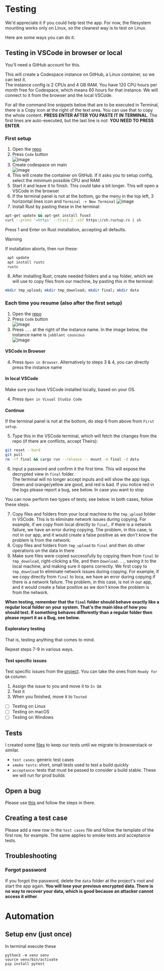 # Testing

We'd appreciate it if you could help test the app. For now, the filesystem mounting works only on Linux, so the cleanest way is to test on Linux.

Here are some ways you can do it.

## Testing in VSCode in browser or local

You'll need a GitHub account for this.

This will create a Codespace instance on GitHub, a Linux container, so we can test it.  
The instance config is 2 CPUs and 4 GB RAM. You have 120 CPU hours per month free for Codespace, which means 60 hours for that instance. We will connect to it from the browser and the local VSCode.

For all the command line snippets below that are to be executed in Terminal, there is a Copy icon at the right of the text area. You can use that to copy the whole content. **PRESS ENTER AFTER YOU PASTE IT IN TERMINAL**. The first lines are auto-executed, but the last line is not: **YOU NEED TO PRESS ENTER**.

### First setup

1. Open the [repo](https://github.com/xoriors/rencfs)
2. Press `Code` button  
  ![image](https://github.com/user-attachments/assets/7c0e8872-fe1f-44b9-a833-2586ade4f618)
3. Create codespace on main  
  ![image](https://github.com/user-attachments/assets/5fee55f6-ef54-427c-b790-c135312d3355)
4. This will create the container on GitHub. If it asks you to setup config, select the minimum possible CPU and RAM
5. Start it and leave it to finish. This could take a bit longer. This will open a VSCode in the browser
6. If the terminal panel is not at the bottom, go the menu in the top left, 3 horizontal lines icon and `Terminal -> New Terminal`
  ![image](https://github.com/user-attachments/assets/48681023-e450-49b3-8526-ec0323be0d40)
7. Install Rust by pasting these in the terminal:
  ```bash
  apt-get update && apt-get install fuse3
  curl --proto '=https' --tlsv1.2 -sSf https://sh.rustup.rs | sh
  ```
  Press 1 and Enter on Rust installation, accepting all defaults.

  > [!WARNING]  
  > If installation aborts, then run these:
  > ```bash
  >  apt update
  >  apt install rustc
  >  rustc
  > ```

8. After installing Rust, create needed folders and a `tmp` folder, which we will use to copy files from our machine, by pasting this in the terminal:
  ```bash
  mkdir tmp_upload; mkdir tmp_download; mkdir final; mkdir data
  ```
  
### Each time you resume (also after the first setup)

1. Open the [repo](https://github.com/xoriors/rencfs)
2. Press `Code` button  
  ![image](https://github.com/user-attachments/assets/7c0e8872-fe1f-44b9-a833-2586ade4f618)
3. Press ```...``` at the right of the instance name. In the image below, the instance name is `jubblant couscous`  
  ![image](https://github.com/user-attachments/assets/c621c258-009d-46bf-adb7-f81a3d7131f6)

#### VSCode in Browser

4. Press `Open in Browser`. Alternatively to steps 3 & 4, you can directly press the instance name

#### In local VSCode

Make sure you have VSCode installed locally, based on your OS.

4. Press `Open in Visual Studio Code`

#### Continue

If the terminal panel is not at the bottom, do step 6 from above from `First setup`.

5. Type this in the VSCode terminal, which will fetch the changes from the repo (if there are conflicts, accept Theirs):
  ```bash
  git reset --hard
  git pull
  rm -rf final && cargo run --release -- mount -m final -d data
  ```
6. Input a password and confirm it the first time. This will expose the decrypted view in `final` folder.  
   The terminal will no longer accept inputs and will show the app logs. Green and orange/yellow are good, and red is bad. If you notice red in the logs please report a bug, see below.
   In case you want to stop

You can now perform two types of tests; see below. In both cases, follow these steps.

7. Copy files and folders from your local machine to the `tmp_upload` folder in VSCode. This is to eliminate network issues during copying. For example, if we copy from local directly to `final,` if there is a network failure, we have an error during copying. The problem, in this case, is not in our app, and it would create a false positive as we don't know the problem is from the network.
8. Copy files and folders from `tmp_upload` to `final` and then do other operations on the data in there
9. Make sure files were copied successfully by copying them from `final` to `tmp_download`, right-clicking a file, and then `Download...`, saving it to the local machine, and making sure it opens correctly. We first copy to `tmp_download` to eliminate network issues during copying. For example, if we copy directly from `final` to loca, we have an error during copying if there is a network failure. The problem, in this case, is not in our app, and it would create a false positive as we don't know the problem is from the network.

**When testing, remember that the `final` folder should behave exactly like a regular local folder on your system. That's the main idea of how you should test. If something behaves differently than a regular folder then please report it as a Bug, see below.**

#### Exploratory testing

That is, testing anything that comes to mind.

Repeat steps 7-9 in various ways.

#### Test specific issues

Test specific issues from the [project](https://github.com/users/xoriors/projects/1). You can take the ones from `Ready for QA` column:
1. Assign the issue to you and move it to `In QA`
2. Test it
3. When you finished, move it to `Tested`

- [ ] Testing on Linux
- [ ] Testing on macOS
- [ ] Testing on Windows

## Tests

I created some [files](https://drive.google.com/drive/folders/1N-2KhGNo7f23tQ9Si4yWa9dlFtxUnsoM?usp=sharing) to keep our tests until we migrate to browserstack or similar. 

- `test cases`: generic test cases
- `smoke tests`: short, small tests used to test a build quickly
- `acceptance`: tests that must be passed to consider a build stable. These we will run for prod builds

## Open a bug

Please use [this](https://github.com/xoriors/rencfs/issues/new?assignees=&labels=&projects=&template=bug_report.md&title=) and follow the steps in there.

## Creating a test case

Please add a new row in the `test cases` file and follow the template of the first row, for example. The same applies to smoke tests and acceptance tests.

## Troubleshooting

### Forgot password

If you forgot the password, delete the `data` folder at the project's root and start the app again. **You will lose your previous encrypted data. There is no way to recover your data, which is good because an attacker cannot access it either**.

# Automation

## Setup env (just once)

In terminal execute these

```
python3 -m venv venv
source venv/bin/activate
pip install pytest
```
